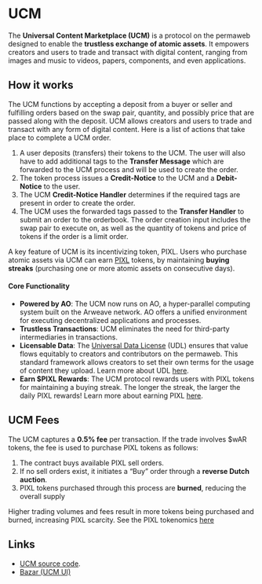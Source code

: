 # UCM

The **Universal Content Marketplace (UCM)** is a protocol on the permaweb designed to enable the **trustless exchange of atomic assets**. It empowers creators and users to trade and transact with digital content, ranging from images and music to videos, papers, components, and even applications.

## How it works

The UCM functions by accepting a deposit from a buyer or seller and fulfilling orders based on the swap pair, quantity, and possibly price that are passed along with the deposit. UCM allows creators and users to trade and transact with any form of digital content. Here is a list of actions that take place to complete a UCM order.

1. A user deposits (transfers) their tokens to the UCM. The user will also have to add additional tags to the **Transfer Message** which are forwarded to the UCM process and will be used to create the order.
2. The token process issues a **Credit-Notice** to the UCM and a **Debit-Notice** to the user.
3. The UCM **Credit-Notice Handler** determines if the required tags are present in order to create the order.
4. The UCM uses the forwarded tags passed to the **Transfer Handler** to submit an order to the orderbook. The order creation input includes the swap pair to execute on, as well as the quantity of tokens and price of tokens if the order is a limit order.

A key feature of UCM is its incentivizing token, PIXL. Users who purchase atomic assets via UCM can earn [PIXL](https://bazar.arweave.net/#/asset/DM3FoZUq_yebASPhgd8pEIRIzDW6muXEhxz5-JwbZwo) tokens, by maintaining **buying streaks** (purchasing one or more atomic assets on consecutive days).

#### Core Functionality

- **Powered by AO**: The UCM now runs on AO, a hyper-parallel computing system built on the Arweave network. AO offers a unified environment for executing decentralized applications and processes.
- **Trustless Transactions**: UCM eliminates the need for third-party intermediaries in transactions.
- **Licensable Data**: The [Universal Data License](https://udlicense.arweave.net/) (UDL) ensures that value flows equitably to creators and contributors on the permaweb. This standard framework allows creators to set their own terms for the usage of content they upload. Learn more about UDL [here](https://ao-bazar.arweave.net/#/docs/creators/universal-data-license).
- **Earn $PIXL Rewards**: The UCM protocol rewards users with PIXL tokens for maintaining a buying streak. The longer the streak, the larger the daily PIXL rewards! Learn more about earning PIXL [here](https://ao-bazar.arweave.net/#/docs/collectors/earn-pixl).

## UCM Fees

The UCM captures a **0.5% fee** per transaction. If the trade involves $wAR tokens, the fee is used to purchase PIXL tokens as follows:

1. The contract buys available PIXL sell orders.
2. If no sell orders exist, it initiates a “Buy” order through a **reverse Dutch auction**.
3. PIXL tokens purchased through this process are **burned**, reducing the overall supply

Higher trading volumes and fees result in more tokens being purchased and burned, increasing PIXL scarcity. See the PIXL tokenomics [here](https://bazar.arweave.net/#/docs/collectors/earn-pixl)

## Links

- [UCM source code](https://github.com/permaweb/ao-ucm).
- [Bazar (UCM UI)](https://bazar.arweave.net/#/)
